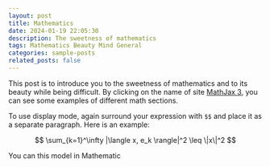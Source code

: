 ```yaml
---
layout: post
title: Mathematics
date: 2024-01-19 22:05:30
description: The sweetness of mathematics
tags: Mathematics Beauty Mind General
categories: sample-posts
related_posts: false
---
```

This post is to introduce you to the sweetness of mathematics and to its beauty while being difficult.
By clicking on the name of site [MathJax 3](https://www.mathjax.org/), you can see some examples of different math sections.


To use display mode, again surround your expression with `$$` and place it as a separate paragraph. Here is an example:

$$
\sum_{k=1}^\infty |\langle x, e_k \rangle|^2 \leq \|x\|^2
$$

You can this model in Mathematic

<script type="text/tikz">
\begin{tikzpicture}
    \draw[red,fill=black!60!red] (0,0) circle [radius=1.5];
    \draw[green,fill=black!60!green] (0,0) circle [x radius=1.5cm, y radius=10mm];
    \draw[blue,fill=black!60!blue] (0,0) circle [x radius=1cm, y radius=5mm, rotate=30];
\end{tikzpicture}
</script>
